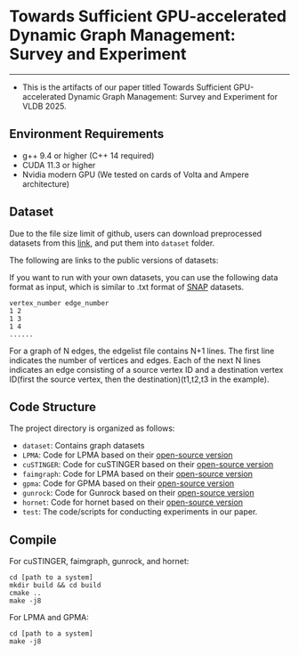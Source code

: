 # Towards Sufficient GPU-accelerated Dynamic Graph Management: Survey and Experiment
------------
+ This is the artifacts of our paper titled Towards Sufficient GPU-accelerated Dynamic Graph Management: Survey and Experiment for VLDB 2025.

## Environment Requirements

- g++ 9.4 or higher (C++ 14 required)
- CUDA 11.3 or higher
- Nvidia modern GPU (We tested on cards of Volta and Ampere architecture)

## Dataset

Due to the file size limit of github, users can download preprocessed datasets from this [link](https://drive.google.com/drive/folders/1u99TgRftbVKoZD04f7kI5exvKuBWZ8gM?usp=drive_link), and put them into `dataset` folder. 

The following are links to the public versions of datasets:


If you want to run with your own datasets, you can use the following data format as input, which is similar to .txt format of [SNAP](https://snap.stanford.edu/data/index.html) datasets.

```
vertex_number edge_number
1 2
1 3
1 4
......
```

For a graph of N edges, the edgelist file contains N+1 lines. The first line indicates the number of vertices and edges. Each of the next N lines indicates an edge consisting of a source vertex ID and a destination vertex ID(first the source vertex, then the destination)(t1,t2,t3 in the example). 

## Code Structure
The project directory is organized as follows:

+ `dataset`:  Contains graph datasets
+ `LPMA`: Code for LPMA based on their [open-source version](https://github.com/pkumod/LPMA) 
+ `cuSTINGER`: Code for cuSTINGER based on their [open-source version](https://github.com/cuStinger/cuStinger)
+ `faimgraph`: Code for LPMA based on their [open-source version](https://github.com/GPUPeople/faimGraph)
+ `gpma`: Code for GPMA based on their [open-source version](https://github.com/desert0616/gpma_demo)
+ `gunrock`: Code for Gunrock based on their [open-source version](https://github.com/gunrock/gunrock)
+ `hornet`: Code for hornet based on their [open-source version](https://github.com/hornet-gt/hornet)
+ `test`: The code/scripts for conducting experiments in our paper.

## Compile
For cuSTINGER, faimgraph, gunrock, and hornet:
```
cd [path to a system]
mkdir build && cd build
cmake ..
make -j8
```

For LPMA and GPMA:
```
cd [path to a system]
make -j8
```

